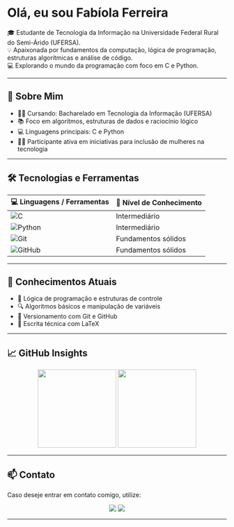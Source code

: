 # Olá, eu sou Fabíola Ferreira

🎓 Estudante de Tecnologia da Informação na Universidade Federal Rural do Semi-Árido (UFERSA).  
💡 Apaixonada por fundamentos da computação, lógica de programação, estruturas algorítmicas e análise de código.  
💻 Explorando o mundo da programação com foco em C e Python.

---

## 🧠 Sobre Mim

- 👩‍🎓 Cursando: Bacharelado em Tecnologia da Informação (UFERSA)
- 📚 Foco em algoritmos, estruturas de dados e raciocínio lógico
- 💻 Linguagens principais: C e Python
- 👩‍💻 Participante ativa em iniciativas para inclusão de mulheres na tecnologia

---

## 🛠️ Tecnologias e Ferramentas

| 💻 Linguagens / Ferramentas | 🚀 Nível de Conhecimento     |
|-----------------------------|------------------------------|
| ![C](https://img.shields.io/badge/C-00599C?style=flat&logo=c&logoColor=white) | Intermediário |
| ![Python](https://img.shields.io/badge/Python-FFD43B?style=flat&logo=python&logoColor=darkgreen) | Intermediário |
| ![Git](https://img.shields.io/badge/Git-F05032?style=flat&logo=git&logoColor=white) | Fundamentos sólidos |
| ![GitHub](https://img.shields.io/badge/GitHub-181717?style=flat&logo=github&logoColor=white) | Fundamentos sólidos |

---

## 📌 Conhecimentos Atuais

- 🧠 Lógica de programação e estruturas de controle
- 🔍 Algoritmos básicos e manipulação de variáveis
- 📁 Versionamento com Git e GitHub
- 🧾 Escrita técnica com LaTeX

---

## 📈 GitHub Insights

<p align="center">
  <img height="180em" src="https://github-readme-stats.vercel.app/api?username=fabiolaferreiras1&show_icons=true&theme=tokyonight&count_private=true&title_color=ff79c6&icon_color=ff79c6&text_color=f8f8f2&bg_color=0d1117" />
  <img height="180em" src="https://github-readme-stats.vercel.app/api/top-langs/?username=fabiolaferreiras1&layout=compact&theme=tokyonight&title_color=bd93f9&text_color=f8f8f2&bg_color=0d1117" />
</p>

---

## 📫 Contato

Caso deseje entrar em contato comigo, utilize:

<div align="center">
  <a href="mailto:fabiola78ferreira@gmail.com"><img src="https://img.shields.io/badge/Gmail-D14836?style=for-the-badge&logo=gmail&logoColor=white"/></a>
  <a href="https://www.linkedin.com/in/fabíola-ferreiras" target="_blank"><img src="https://img.shields.io/badge/LinkedIn-0077B5?style=for-the-badge&logo=linkedin&logoColor=white"/></a>
</div>

---
